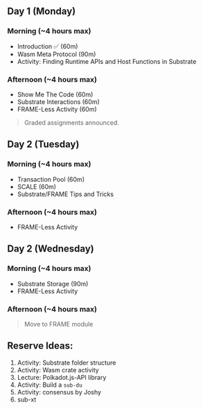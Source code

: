 ## Day 1 (Monday)

### Morning (~4 hours max)

- Introduction ✅ (60m)
- Wasm Meta Protocol (90m)
- Activity: Finding Runtime APIs and Host Functions in Substrate

### Afternoon (~4 hours max)

- Show Me The Code (60m)
- Substrate Interactions (60m)
- FRAME-Less Activity (60m)

> Graded assignments announced.

## Day 2 (Tuesday)

### Morning (~4 hours max)

- Transaction Pool (60m)
- SCALE (60m)
- Substrate/FRAME Tips and Tricks

### Afternoon (~4 hours max)

- FRAME-Less Activity

## Day 2 (Wednesday)

### Morning (~4 hours max)

- Substrate Storage (90m)
- FRAME-Less Activity

### Afternoon (~4 hours max)

> Move to FRAME module

## Reserve Ideas:

1. Activity: Substrate folder structure
1. Activity: Wasm crate activity
1. Lecture: Polkadot.js-API library
1. Activity: Build a `sub-du`
1. Activity: consensus by Joshy
1. sub-xt

